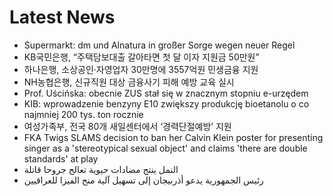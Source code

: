 # Latest News
-  Supermarkt: dm und Alnatura in großer Sorge wegen neuer Regel
-  KB국민은행, “주택담보대출 갈아타면 첫 달 이자 지원금 50만원”
-  하나은행, 소상공인‧자영업자 30만명에 3557억원 민생금융 지원
-  NH농협은행, 신규직원 대상 금융사기 피해 예방 교육 실시
-  Prof. Uścińska: obecnie ZUS stał się w znacznym stopniu e-urzędem
-  KIB: wprowadzenie benzyny E10 zwiększy produkcję bioetanolu o co najmniej 200 tys. ton rocznie
-  여성가족부, 전국 80개 새일센터에서 ‘경력단절예방’ 지원
-  FKA Twigs SLAMS decision to ban her Calvin Klein poster for presenting singer as a 'stereotypical sexual object' and claims 'there are double standards' at play
-  النمل ينتج مضادات حيوية تعالج جروحا قاتلة
-  رئيس الجمهورية يدعو أذربيجان إلى تسهيل آلية منح الفيزا للعراقيين
